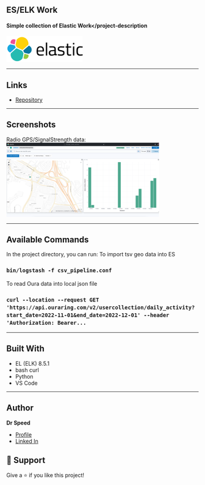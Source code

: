 ## ES/ELK Work
#### Simple collection of Elastic Work</project-description
<img src="logo.png" width="200">
<br>

---

## Links

- [Repository](https://github.com/DrSpeed/elk-stack-repo)

---
## Screenshots

Radio GPS/SignalStrength data: <br>
<img src="map.png" width="400">

---

## Available Commands

In the project directory, you can run:
To import tsv geo data into ES
### `bin/logstash -f csv_pipeline.conf`

To read Oura data into local json file
### `curl --location --request GET 'https://api.ouraring.com/v2/usercollection/daily_activity?start_date=2022-11-01&end_date=2022-12-01' --header 'Authorization: Bearer...`
---
## Built With

- EL (ELK) 8.5.1
- bash curl
- Python
- VS Code
---
## Author

**Dr Speed**

- [Profile](https://github.com/DrSpeed "Steven Winter")
- [Linked In](http:/www.linkedin.com/in/steven-j-winter "Linked In")

## 🤝 Support

Give a ⭐️ if you like this project!